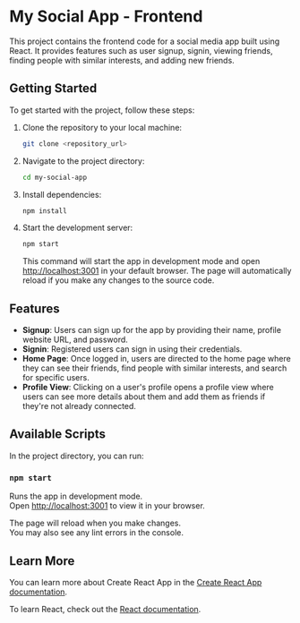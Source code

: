 # My Social App - Frontend

This project contains the frontend code for a social media app built using React. It provides features such as user signup, signin, viewing friends, finding people with similar interests, and adding new friends.

## Getting Started

To get started with the project, follow these steps:

1. Clone the repository to your local machine:

   ```bash
   git clone <repository_url>
   ```

2. Navigate to the project directory:

   ```bash
   cd my-social-app
   ```

3. Install dependencies:

   ```bash
   npm install
   ```

4. Start the development server:

   ```bash
   npm start
   ```

   This command will start the app in development mode and open [http://localhost:3001](http://localhost:3001) in your default browser. The page will automatically reload if you make any changes to the source code.

## Features

- **Signup**: Users can sign up for the app by providing their name, profile website URL, and password.
- **Signin**: Registered users can sign in using their credentials.
- **Home Page**: Once logged in, users are directed to the home page where they can see their friends, find people with similar interests, and search for specific users.
- **Profile View**: Clicking on a user's profile opens a profile view where users can see more details about them and add them as friends if they're not already connected.

## Available Scripts

In the project directory, you can run:

### `npm start`

Runs the app in development mode.\
Open [http://localhost:3001](http://localhost:3001) to view it in your browser.

The page will reload when you make changes.\
You may also see any lint errors in the console.


## Learn More

You can learn more about Create React App in the [Create React App documentation](https://facebook.github.io/create-react-app/docs/getting-started).

To learn React, check out the [React documentation](https://reactjs.org/).

